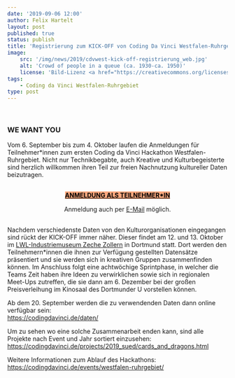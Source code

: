```yaml
---
date: '2019-09-06 12:00'
author: Felix Hartelt
layout: post
published: true
status: publish
title: 'Registrierung zum KICK-OFF von Coding Da Vinci Westfalen-Ruhrgebiet'
image:
    src: '/img/news/2019/cdvwest-kick-off-registrierung_web.jpg'
    alt: 'Crowd of people in a queue (ca. 1930-ca. 1950)'
    license: 'Bild-Lizenz <a href="https://creativecommons.org/licenses/by-nc/2.0/deed.de" target="_blank">CC BY-NC 2.0</a> | <a href="https://www.flickr.com/photos/statelibraryofvictoria_collections/" target="_blank">State Library Victoria Collections</a>'
tags:
    - Coding da Vinci Westfalen-Ruhrgebiet
type: post
---
```

<br/>
<h3>WE WANT YOU</h3>
<p>Vom 6. September bis zum 4. Oktober laufen die Anmeldungen für Teilnehmer*innen zum ersten Coding da Vinci Hackathon Westfalen-Ruhrgebiet. Nicht nur Technikbegabte, auch Kreative und Kulturbegeisterte sind herzlich willkommen ihren Teil zur freien Nachnutzung kultureller Daten beizutragen.</p>
<div class="row" style="margin-top:30px; margin-bottom:30px;">
	<div style="text-align:center; margin-bottom:15px;">
		<a class="btn btn-primary btn-lg btn-events" style="background-color: #fda87e; color: #000000; font-weight: bold;" href="https://www.eventbrite.de/e/kultur-hackathon-coding-da-vinci-westfalen-ruhrgebiet-kick-off-registrierung-70615513903" target="_blank" role="button">ANMELDUNG ALS TEILNEHMER*IN</a>
		<!-- <a class="btn btn-primary btn-lg btn-events" style="background-color: #fda87e; color: #000000; font-weight: bold;" href="mailto:codingdavinci@lwl.org" target="_blank" role="button">ANMELDUNG PER E-MAIL</a> -->
	</div>
	<div style="text-align: center;">
		Anmeldung auch per <a href="mailto:codingdavinci@lwl.org" target="_blank">E-Mail</a> möglich.
	</div>
</div>
<p>Nachdem verschiedenste Daten von den Kulturorganisationen eingegangen sind rückt der KICK-OFF immer näher. Dieser findet am 12. und 13. Oktober im <a href="https://www.lwl.org/industriemuseum/standorte/zeche-zollern" target="_blank">LWL-Industriemuseum Zeche Zollern</a> in Dortmund statt. Dort werden den Teilnehmern*innen die ihnen zur Verfügung gestellten Datensätze präsentiert und sie werden sich in kreativen Gruppen zusammenfinden können. Im Anschluss folgt eine achtwöchige Sprintphase, in welcher die Teams Zeit haben ihre Ideen zu verwirklichen sowie sich in regionalen Meet-Ups zutreffen, die sie dann am 6. Dezember bei der großen Preisverleihung im Kinosaal des Dortmunder U vorstellen können.</p>
<p>Ab dem 20. September werden die zu verwendenden Daten dann online verfügbar sein:<br/>
<a href="https://codingdavinci.de/daten/" target="_blank">https://codingdavinci.de/daten/</a></p> 

<p>Um zu sehen wo eine solche Zusammenarbeit enden kann, sind alle Projekte nach Event und Jahr sortiert einzusehen:<br/>
<a href="https://codingdavinci.de/projects/2019_sued/cards_and_dragons.html" target="_blank">https://codingdavinci.de/projects/2019_sued/cards_and_dragons.html</a></p>

<p>Weitere Informationen zum Ablauf des Hackathons:<br/>
<a href="https://codingdavinci.de/events/westfalen-ruhrgebiet/" target="_blank">https://codingdavinci.de/events/westfalen-ruhrgebiet/</a></p>